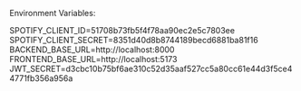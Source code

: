 Environment Variables:

SPOTIFY_CLIENT_ID=51708b73fb5f4f78aa90ec2e5c7803ee
SPOTIFY_CLIENT_SECRET=8351d40d8b8744189becd6881ba81f16
BACKEND_BASE_URL=http://localhost:8000
FRONTEND_BASE_URL=http://localhost:5173
JWT_SECRET=d3cbc10b75bf6ae310c52d35aaf527cc5a80cc61e44d3f5ce44771fb356a956a
